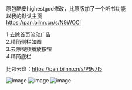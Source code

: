 原包酷安highestgod修改，比原版加了一个听书功能<br>
以我的默认主页<br>
https://pan.bilnn.cn/s/N9WOCl<br>


1.去除首页流动广告<br>
2.精简侧栏如图<br>
3.去除视频播放按钮<br>
4.精简底栏<br>



比邻云盘：https://pan.bilnn.cn/s/P9y7I5<br>


![image](https://github.com/CAOTXdidiao/software/blob/main/%23/Screenshot_20220424_172203.jpg)
![image](https://github.com/CAOTXdidiao/software/blob/main/%23/IMG_20220424_172836.jpg)
![image](https://github.com/CAOTXdidiao/software/blob/main/%23/IMG_20220424_172946.jpg)
